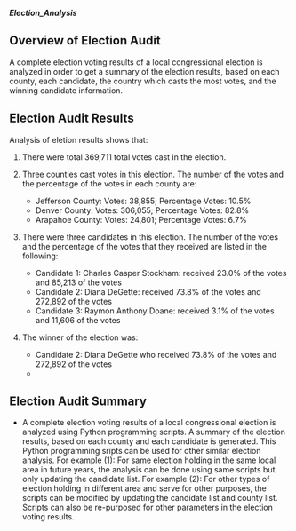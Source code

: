 ***Election_Analysis***

## **Overview of Election Audit**
A complete election voting results of a local congressional election is analyzed in order to get a summary of the election results, based on each county, each candidate, the country which casts the most votes, and the winning candidate information.
 

## **Election Audit Results**
Analysis of eletion results shows that:
1. There were total 369,711 total votes cast in the election.
 
2. Three counties cast votes in this election. The number of the votes and the percentage of the votes in each county are:
   * Jefferson County: Votes: 38,855; Percentage Votes: 10.5% 
   * Denver County: Votes: 306,055; Percentage Votes: 82.8% 
   * Arapahoe County: Votes: 24,801; Percentage Votes: 6.7%
   
3. There were three candidates in this election. The number of the votes and the percentage of the votes that they received are listed in the following:
   * Candidate 1: Charles Casper Stockham: received 23.0% of the votes and 85,213 of the votes
   * Candidate 2: Diana DeGette: received 73.8% of the votes and 272,892 of the votes
   * Candidate 3: Raymon Anthony Doane: received 3.1% of the votes and 11,606 of the votes

4. The winner of the election was:
   * Candidate 2: Diana DeGette who received 73.8% of the votes and 272,892 of the votes
   * 

## Election Audit Summary
- A complete election voting results of a local congressional election is analyzed using Python programming scripts. A summary of the election results, based on each county and each candidate is generated.  This Python programming sripts can be used for other similar election analysis. For example (1): For same election holding in the same local area in future years, the analysis can be done using same scripts but only updating the candidate list. For example (2): 
For other types of election holding in different area and serve for other purposes, the scripts can be modified by updating the candidate list and county list. Scripts can also be re-purposed for other parameters in the election voting results.
